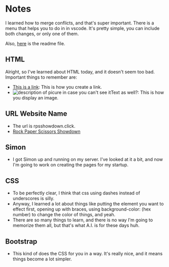 # Notes

I learned how to merge conflicts, and that's super important. There is a menu that helps you to do in in vscode. It's pretty simple, you can include both changes, or only one of them.

Also, [here](/README.md) is the readme file.

## HTML

Alright, so I've learned about HTML today, and it doesn't seem too bad. Important things to remember are:
- <a href="some url here">This is a link</a>: This is how you create a link.
- <img src="url_to_some_image" alt="description of picure in case you can't see it" width="number" height="number">Text as well?</img>: This is how you display an image.

## URL Website Name

- The url is rpsshowdown.click.
- <a href="https://rpsshowdown.click">Rock Paper Scissors Showdown</a>

## Simon

- I got Simon up and running on my server. I've looked at it a bit, and now I'm going to work on creating the pages for my startup.

## CSS

- To be perfectly clear, I think that css using dashes instead of underscores is silly.
- Anyway, I learned a lot about things like putting the element you want to effect first, opening up with braces, using background-color: (hex number) to change the color of things, and yeah.
- There are so many things to learn, and there is no way I'm going to memorize them all, but that's what A.I. is for these days huh.

## Bootstrap

- This kind of does the CSS for you in a way. It's really nice, and it means things become a lot simpler.